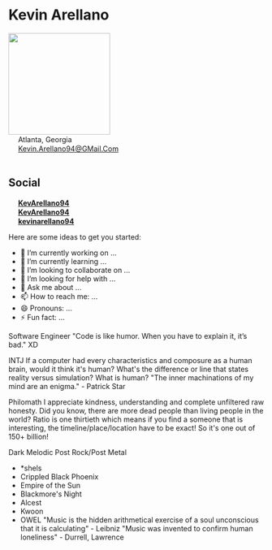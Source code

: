 <div>
    <h1>Kevin Arellano</h1>
    <img
        src="https://i.redd.it/snoovatar/avatars/5597ed49-0ba1-4d47-9cf3-6685f8d2ab04.png"
        width="200"
    />
</div>

<div>
    <img
        src="https://cdn-icons-png.flaticon.com/512/684/684908.png"
        width="15"
    />
    <span>
        Atlanta, Georgia
    </span>
</div>

<div>
    <img
        src="https://cdn-icons-png.flaticon.com/512/5968/5968534.png"
        width="15"
    />
    <span>
        <a href="mailto:Kevin.Arellano94@GMail.Com">
            Kevin.Arellano94@GMail.Com
        </a>
    </span>
</div>

<br />

<h2>Social</h2>

<div>
    <img
        src="https://cdn-icons-png.flaticon.com/512/145/145812.png"
        width="15"
    />
    <span>
        <a href="https://twitter.com/KevArellano94">
            <b>KevArellano94</b>
        </a>
    </span>
</div>

<div>
    <img
        src="https://cdn-icons-png.flaticon.com/512/1312/1312139.png"
        width="15"
    />
    <span>
        <a href="https://www.facebook.com/KevArellano94">
            <b>KevArellano94</b>
        </a>
    </span>
</div>

<div>
    <img
        src="https://cdn-icons.flaticon.com/png/512/2504/premium/2504923.png?token=exp=1649198618~hmac=dd98857f3c9101c27b258bf2e8494328"
        width="15"
    />
    <span>
        <a href="https://www.linkedin.com/in/kevinarellano94/">
            <b>kevinarellano94</b>
        </a>
    </span>
</div>


Here are some ideas to get you started:

- 🔭 I’m currently working on ...
- 🌱 I’m currently learning ...
- 👯 I’m looking to collaborate on ...
- 🤔 I’m looking for help with ...
- 💬 Ask me about ...
- 📫 How to reach me: ...
- 😄 Pronouns: ...
- ⚡ Fun fact: ...

Software Engineer
"Code is like humor. When you have to explain it, it’s bad." XD

INTJ
If a computer had every characteristics and composure as a human brain, would it think it's human?  What's the difference or line that states reality versus simulation?  What is human?
"The inner machinations of my mind are an enigma." - Patrick Star

Philomath
I appreciate kindness, understanding and complete unfiltered raw honesty.
Did you know, there are more dead people than living people in the world?  Ratio is one thirtieth which means if you find a someone that is interesting, the timeline/place/location have to be exact!  So it's one out of 150+ billion!

Dark Melodic Post Rock/Post Metal
 - *shels
 - Crippled Black Phoenix
 - Empire of the Sun
 - Blackmore's Night
 - Alcest
 - Kwoon
 - OWEL
"Music is the hidden arithmetical exercise of a soul unconscious that it is calculating" - Leibniz
"Music was invented to confirm human loneliness" - Durrell, Lawrence
